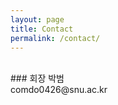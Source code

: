 ```yaml
---
layout: page
title: Contact
permalink: /contact/
---
```


<br/>
### 회장 박범<br/>
comdo0426@snu.ac.kr
<br/>
